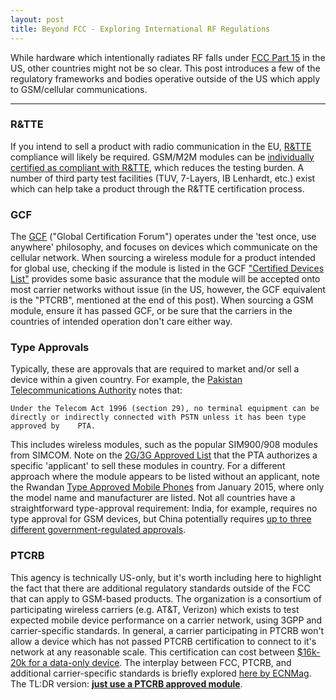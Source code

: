 ```yaml
---
layout: post
title: Beyond FCC - Exploring International RF Regulations
---
```


While hardware which intentionally radiates RF falls under [FCC Part 15](http://www.digikey.com/en/articles/techzone/2011/mar/the-fcc-road-part-15-from-concept-to-approval) in the US, other countries might not be so clear.  This post introduces a few of the regulatory frameworks and bodies operative outside of the US which apply to GSM/cellular communications.

-----

### R&TTE

If you intend to sell a product with radio communication in the EU, [R&TTE](http://www.tuv.com/en/usa/services_usa/product_testing/telecom_it/rtte_directive/rtte_directive.html) compliance will likely be required.  GSM/M2M modules can be [individually certified as compliant with R&TTE](http://www.tuv-sud.co.uk/uploads/images/1365171464129234960088/uk-mkg-guide-to-wireless-m2m-module-integration-en-uk.pdf), which reduces the testing burden.  A number of third party test facilities (TUV, 7-Layers, IB Lenhardt, etc.) exist which can help take a product through the R&TTE certification process.

### GCF

The [GCF](http://www.globalcertificationforum.org/) ("Global Certification Forum") operates under the 'test once, use anywhere' philosophy, and focuses on devices which communicate on the cellular network.  When sourcing a wireless module for a product intended for global use, checking if the module is listed in the GCF ["Certified Devices List"](http://www.globalcertificationforum.org/devices/certified-devices.html) provides some basic assurance that the module will be accepted onto most carrier networks without issue (in the US, however, the GCF equivalent is the "PTCRB", mentioned at the end of this post).  When sourcing a GSM module, ensure it has passed GCF, or be sure that the carriers in the countries of intended operation don't care either way. 

### Type Approvals

Typically, these are approvals that are required to market and/or sell a device within a given country.  For example, the [Pakistan Telecommunications Authority](http://www.pta.gov.pk/index.php?Itemid=180) notes that:

	Under the Telecom Act 1996 (section 29), no terminal equipment can be directly or indirectly connected with PSTN unless it has been type approved by 	PTA.

This includes wireless modules, such as the popular SIM900/908 modules from SIMCOM.  Note on the [2G/3G Approved List](http://www.pta.gov.pk/media/ta/2g_3g_lte_mod_191214.pdf) that the PTA authorizes a specific 'applicant' to sell these modules in country.  For a different approach where the module appears to be listed without an applicant, note the Rwandan [Type Approved Mobile Phones](http://www.rura.rw/fileadmin/docs/TYPE_APPROVED_mobile_handsets_2015.pdf) from January 2015, where only the model name and manufacturer are listed.  Not all countries have a straightforward type-approval requirement:  India, for example, requires no type approval for GSM devices, but China potentially requires [up to three different government-regulated approvals](http://www.7layers.com/#!/type-approval/type-approval-asia/p-r-of-china/). 

### PTCRB

This agency is technically US-only, but it's worth including here to highlight the fact that there are additional regulatory standards outside of the FCC that can apply to GSM-based products.  The organization is a consortium of participating wireless carriers (e.g. AT&T, Verizon) which exists to test expected mobile device performance on a carrier network, using 3GPP and carrier-specific standards.  In general, a carrier participating in PTCRB won't allow a device which has not passed PTCRB certification to connect to it's network at any reasonable scale.  This certification can cost between [$16k-20k for a data-only device](http://m2msupport.net/m2msupport/ptcrb-process-costs-timeline-and-labs/). The interplay between FCC, PTCRB, and additional carrier-specific standards is briefly explored [here by ECNMag](http://www.ecnmag.com/articles/2012/07/cellular-carrier-certification-requirements).  The TL:DR version: **[just use a PTCRB approved module](https://www.ptcrb.com/vendor/complete/complete_request.cfm)**.

